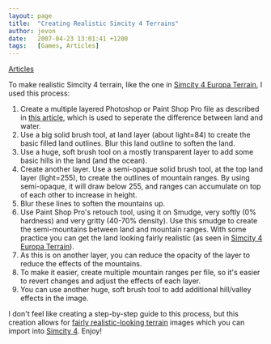 ```yaml
---
layout: page
title:  "Creating Realistic Simcity 4 Terrains"
author: jevon
date:   2007-04-23 13:01:41 +1200
tags:   [Games, Articles]
---
```


[Articles](articles.md)

To make realistic Simcity 4 terrain, like the one in [Simcity 4 Europa Terrain](simcity-4-europa-terrain.md), I used this process:

1. Create a multiple layered Photoshop or Paint Shop Pro file as described in <a href="http://www.sc4ever.com/knowledge/showarticle.cfm?id=1103">this article</a>, which is used to seperate the difference between land and water.
1. Use a big solid brush tool, at land layer (about light=84) to create the basic filled land outlines. Blur this land outline to soften the land.
1. Use a huge, soft brush tool on a mostly transparent layer to add some basic hills in the land (and the ocean).
1. Create another layer. Use a semi-opaque solid brush tool, at the top land layer (light=255), to create the outlines of mountain ranges. By using semi-opaque, it will draw below 255, and ranges can accumulate on top of each other to increase in height.
1. Blur these lines to soften the mountains up.
1. Use Paint Shop Pro's retouch tool, using it on Smudge, very softly (0% hardness) and very gritty (40-70% density). Use this smudge to create the semi-mountains between land and mountain ranges. With some practice you can get the land looking fairly realistic (as seen in [Simcity 4 Europa Terrain](simcity-4-europa-terrain.md)).
1. As this is on another layer, you can reduce the opacity of the layer to reduce the effects of the mountains.
1. To make it easier, create multiple mountain ranges per file, so it's easier to revert changes and adjust the effects of each layer.
1. You can use another huge, soft brush tool to add additional hill/valley effects in the image. 

I don't feel like creating a step-by-step guide to this process, but this creation allows for [fairly realistic-looking terrain](simcity-4-europa-terrain.md) images which you can import into [Simcity 4](simcity-4.md). Enjoy!

